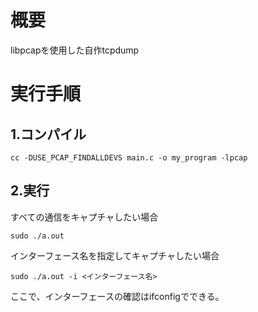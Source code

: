 # 概要
libpcapを使用した自作tcpdump
# 実行手順
## 1.コンパイル
```
cc -DUSE_PCAP_FINDALLDEVS main.c -o my_program -lpcap
```
## 2.実行
すべての通信をキャプチャしたい場合
```
sudo ./a.out 
```
インターフェース名を指定してキャプチャしたい場合
```
sudo ./a.out -i <インターフェース名>
```
ここで、インターフェースの確認はifconfigでできる。